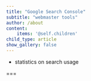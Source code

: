 ```yaml
---
title: "Google Search Console"
subtitle: "webmaster tools"
author: /about
content:
    items: '@self.children'
child_type: article
show_gallery: false
---
```


- statistics on search usage

===
